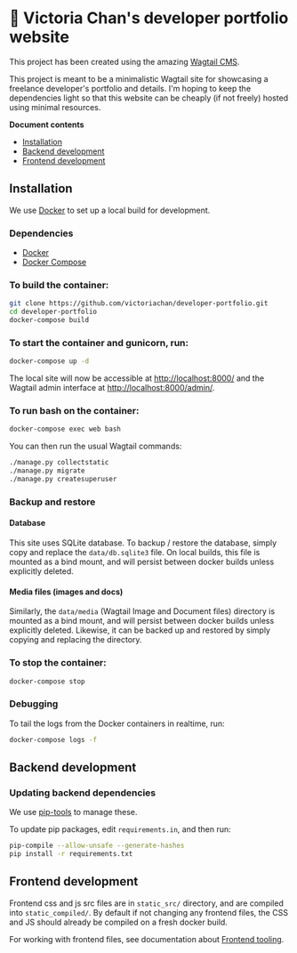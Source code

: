 # 🚀 Victoria Chan's developer portfolio website

This project has been created using the amazing [Wagtail CMS](https://github.com/wagtail/wagtail).

This project is meant to be a minimalistic Wagtail site for showcasing a freelance developer's portfolio and details. I'm hoping to keep the dependencies light so that this website can be cheaply (if not freely) hosted using minimal resources.

**Document contents**

- [Installation](#installation)
- [Backend development](#backend-development)
- [Frontend development](#frontend-development)

## Installation

We use [Docker](https://docs.docker.com/) to set up a local build for development.

### Dependencies

- [Docker](https://docs.docker.com/engine/installation/)
- [Docker Compose](https://docs.docker.com/compose/install/)

### To build the container:

```bash
git clone https://github.com/victoriachan/developer-portfolio.git
cd developer-portfolio
docker-compose build
```

### To start the container and gunicorn, run:

```bash
docker-compose up -d
```

The local site will now be accessible at [http://localhost:8000/](http://localhost:8000/) and the Wagtail admin
interface at [http://localhost:8000/admin/](http://localhost:8000/admin/).


### To run bash on the container:

```bash
docker-compose exec web bash
```

You can then run the usual Wagtail commands:

```bash
./manage.py collectstatic
./manage.py migrate
./manage.py createsuperuser
```

### Backup and restore

#### Database

This site uses SQLite database. To backup / restore the database, simply copy and replace the `data/db.sqlite3` file. On local builds, this file is mounted as a bind mount, and will persist between docker builds unless explicitly deleted.

#### Media files (images and docs)

Similarly, the `data/media` (Wagtail Image and Document files) directory is mounted as a bind mount, and will persist between docker builds unless explicitly deleted. Likewise, it can be backed up and restored by simply copying and replacing the directory.


### To stop the container:

```bash
docker-compose stop
```

### Debugging

To tail the logs from the Docker containers in realtime, run:

```bash
docker-compose logs -f
```

## Backend development

### Updating backend dependencies

We use [pip-tools](https://pip-tools.readthedocs.io/en/latest/) to manage these.

To update pip packages, edit `requirements.in`, and then run:

```bash
pip-compile --allow-unsafe --generate-hashes
pip install -r requirements.txt
```

## Frontend development

Frontend css and js src files are in `static_src/` directory, and are compiled into `static_compiled/`. By default if not changing any frontend files, the CSS and JS should already be compiled on a fresh docker build.

For working with frontend files, see documentation about [Frontend tooling](https://github.com/victoriachan/developer-portfolio/blob/main/docs/frontend_tooling.md).
